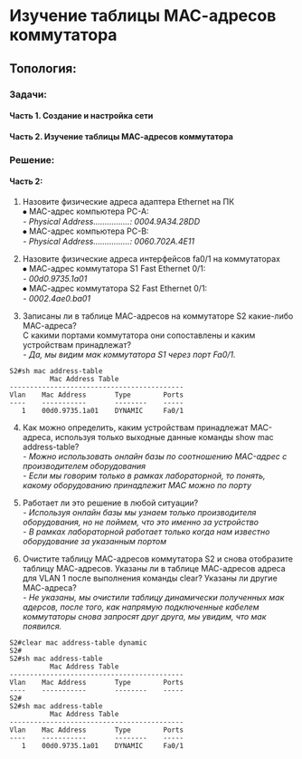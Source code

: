 # Изучение таблицы МАС-адресов коммутатора
## Топология:  

### Задачи:
#### Часть 1. Создание и настройка сети
#### Часть 2. Изучение таблицы МАС-адресов коммутатора

### Решение:
#### Часть 2:

1. Назовите физические адреса адаптера Ethernet на ПК  
⦁	MAC-адрес компьютера PC-A:  
*- Physical Address................: 0004.9A34.28DD*  
⦁	MAC-адрес компьютера PC-B:  
*- Physical Address................: 0060.702A.4E11*

2. Назовите физические адреса интерфейсов fa0/1 на коммутаторах  
⦁	МАС-адрес коммутатора S1 Fast Ethernet 0/1:  
*- 00d0.9735.1a01*  
⦁	МАС-адрес коммутатора S2 Fast Ethernet 0/1:  
*- 0002.4ae0.ba01*

3. Записаны ли в таблице МАС-адресов на коммутаторе S2 какие-либо МАС-адреса?  
С какими портами коммутатора они сопоставлены и каким устройствам принадлежат?  
*- Да, мы видим мак коммутатора S1 через порт Fa0/1.*  
```
S2#sh mac address-table 
          Mac Address Table
-------------------------------------------
Vlan    Mac Address       Type        Ports
----    -----------       --------    -----
   1    00d0.9735.1a01    DYNAMIC     Fa0/1
```

4. Как можно определить, каким устройствам принадлежат МАС-адреса, используя только выходные данные команды show mac address-table?  
*- Можно использовать онлайн базы по соотношению MAC-адрес c производителем оборудования*  
*- Если мы говорим только в рамках лабораторной, то понять, какому оборудованию принадлежит MAC можно по порту*  
5. Работает ли это решение в любой ситуации?  
*- Используя онлайн базы мы узнаем только производителя оборудования, но не поймем, что это именно за устройство*  
*- В рамках лабораторной работает только когда нам известно оборудование за указанным портом*

5. Очистите таблицу МАС-адресов коммутатора S2 и снова отобразите таблицу МАС-адресов.
Указаны ли в таблице МАС-адресов адреса для VLAN 1 после выполнения команды clear? Указаны ли другие МАС-адреса?  
*- Не указаны, мы очистили таблицу динамически полученных мак адерсов, после того, как напрямую подключенные кабелем коммутаторы снова запросят друг друга, мы увидим, что мак появился.*  
```
S2#clear mac address-table dynamic
S2# 
S2#sh mac address-table 
          Mac Address Table
-------------------------------------------
Vlan    Mac Address       Type        Ports
----    -----------       --------    -----
S2#
S2#sh mac address-table 
          Mac Address Table
-------------------------------------------
Vlan    Mac Address       Type        Ports
----    -----------       --------    -----
   1    00d0.9735.1a01    DYNAMIC     Fa0/1
```

